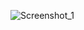 ![Screenshot_1](https://user-images.githubusercontent.com/95981303/208702535-81082cfa-a3f2-491b-ae75-01199a77aedb.jpg)
